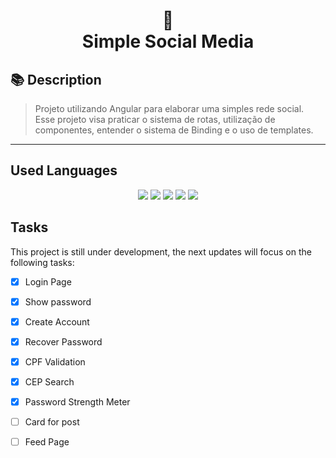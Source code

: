 <h1 align="center">
    📱<br>Simple Social Media
</h1>


## 📚 Description
>  Projeto utilizando Angular para elaborar uma simples rede social. Esse projeto visa praticar o sistema de rotas, utilização de componentes, entender o sistema de Binding e o uso de templates.

---

## Used Languages
<p align="center">
    <img src="https://img.shields.io/badge/Angular-DD0031?style=for-the-badge&logo=angular&logoColor=white" />
    <img src="https://img.shields.io/badge/HTML5-E34F26?style=for-the-badge&logo=html5&logoColor=white" />
    <img src="https://img.shields.io/badge/CSS-239120?&style=for-the-badge&logo=css3&logoColor=white" />
    <img src="https://img.shields.io/badge/Node.js-43853D?style=for-the-badge&logo=node.js&logoColor=white" />
    <img src="https://img.shields.io/badge/TypeScript-007ACC?style=for-the-badge&logo=typescript&logoColor=white" />
</p>

## Tasks
This project is still under development, the next updates will focus on the following tasks:


- [x] Login Page
- [x] Show password
- [x] Create Account
- [x] Recover Password
- [x] CPF Validation
- [x] CEP Search
- [x] Password Strength Meter
- [ ] Card for post
- [ ] Feed Page


